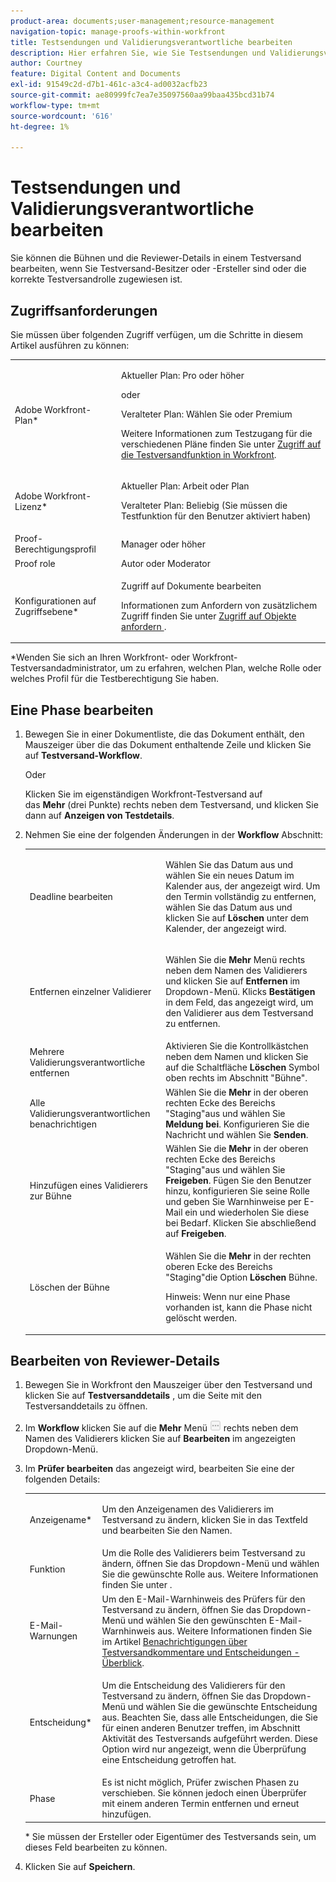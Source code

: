 ```yaml
---
product-area: documents;user-management;resource-management
navigation-topic: manage-proofs-within-workfront
title: Testsendungen und Validierungsverantwortliche bearbeiten
description: Hier erfahren Sie, wie Sie Testsendungen und Validierungsverantwortliche bearbeiten.
author: Courtney
feature: Digital Content and Documents
exl-id: 91549c2d-d7b1-461c-a3c4-ad0032acfb23
source-git-commit: ae80999fc7ea7e35097560aa99baa435bcd31b74
workflow-type: tm+mt
source-wordcount: '616'
ht-degree: 1%

---
```


# Testsendungen und Validierungsverantwortliche bearbeiten

Sie können die Bühnen und die Reviewer-Details in einem Testversand bearbeiten, wenn Sie Testversand-Besitzer oder -Ersteller sind oder die korrekte Testversandrolle zugewiesen ist.

## Zugriffsanforderungen

Sie müssen über folgenden Zugriff verfügen, um die Schritte in diesem Artikel ausführen zu können:

<table style="table-layout:auto"> 
 <col> 
 <col> 
 <tbody> 
  <tr> 
   <td role="rowheader">Adobe Workfront-Plan*</td> 
   <td> <p>Aktueller Plan: Pro oder höher</p> <p>oder</p> <p>Veralteter Plan: Wählen Sie oder Premium</p> <p>Weitere Informationen zum Testzugang für die verschiedenen Pläne finden Sie unter <a href="/help/quicksilver/administration-and-setup/manage-workfront/configure-proofing/access-to-proofing-functionality.md" class="MCXref xref">Zugriff auf die Testversandfunktion in Workfront</a>.</p> </td> 
  </tr> 
  <tr> 
   <td role="rowheader">Adobe Workfront-Lizenz*</td> 
   <td> <p>Aktueller Plan: Arbeit oder Plan</p> <p>Veralteter Plan: Beliebig (Sie müssen die Testfunktion für den Benutzer aktiviert haben)</p> </td> 
  </tr> 
  <tr> 
   <td role="rowheader">Proof-Berechtigungsprofil </td> 
   <td>Manager oder höher</td> 
  </tr> 
  <tr> 
   <td role="rowheader">Proof role</td> 
   <td>Autor oder Moderator </td> 
  </tr> 
  <tr> 
   <td role="rowheader">Konfigurationen auf Zugriffsebene*</td> 
   <td> <p>Zugriff auf Dokumente bearbeiten</p> <p>Informationen zum Anfordern von zusätzlichem Zugriff finden Sie unter <a href="../../../workfront-basics/grant-and-request-access-to-objects/request-access.md" class="MCXref xref">Zugriff auf Objekte anfordern </a>.</p> </td> 
  </tr> 
 </tbody> 
</table>

&#42;Wenden Sie sich an Ihren Workfront- oder Workfront-Testversandadministrator, um zu erfahren, welchen Plan, welche Rolle oder welches Profil für die Testberechtigung Sie haben.

## Eine Phase bearbeiten

1. Bewegen Sie in einer Dokumentliste, die das Dokument enthält, den Mauszeiger über die das Dokument enthaltende Zeile und klicken Sie auf **Testversand-Workflow**.

   Oder

   Klicken Sie im eigenständigen Workfront-Testversand auf das **Mehr** (drei Punkte) rechts neben dem Testversand, und klicken Sie dann auf **Anzeigen von Testdetails**.

1. Nehmen Sie eine der folgenden Änderungen in der **Workflow** Abschnitt:

   <table style="table-layout:auto"> 
    <col> 
    <col> 
    <tbody> 
     <tr> 
      <td role="rowheader">Deadline bearbeiten</td> 
      <td> <p>Wählen Sie das Datum aus und wählen Sie ein neues Datum im Kalender aus, der angezeigt wird. Um den Termin vollständig zu entfernen, wählen Sie das Datum aus und klicken Sie auf <strong>Löschen</strong> unter dem Kalender, der angezeigt wird.</p> </td> 
     </tr> 
     <tr> 
      <td role="rowheader">Entfernen einzelner Validierer</td> 
      <td> <p>Wählen Sie die <strong>Mehr</strong> Menü rechts neben dem Namen des Validierers und klicken Sie auf <strong>Entfernen</strong> im Dropdown-Menü. Klicks <strong>Bestätigen</strong> in dem Feld, das angezeigt wird, um den Validierer aus dem Testversand zu entfernen.</p> </td> 
     </tr> 
     <tr> 
      <td role="rowheader">Mehrere Validierungsverantwortliche entfernen</td> 
      <td>Aktivieren Sie die Kontrollkästchen neben dem Namen und klicken Sie auf die Schaltfläche <strong>Löschen</strong> Symbol oben rechts im Abschnitt "Bühne".</td> 
     </tr> 
     <tr> 
      <td role="rowheader">Alle Validierungsverantwortlichen benachrichtigen</td> 
      <td>Wählen Sie die <strong>Mehr</strong> in der oberen rechten Ecke des Bereichs "Staging"aus und wählen Sie <strong>Meldung bei</strong>. Konfigurieren Sie die Nachricht und wählen Sie <strong>Senden</strong>.</td> 
     </tr> 
     <tr> 
      <td role="rowheader">Hinzufügen eines Validierers zur Bühne</td> 
      <td>Wählen Sie die <strong>Mehr</strong> in der oberen rechten Ecke des Bereichs "Staging"aus und wählen Sie <strong>Freigeben</strong>. Fügen Sie den Benutzer hinzu, konfigurieren Sie seine Rolle und geben Sie Warnhinweise per E-Mail ein und wiederholen Sie diese bei Bedarf. Klicken Sie abschließend auf <strong>Freigeben</strong>.</td> 
     </tr> 
     <tr> 
      <td role="rowheader">Löschen der Bühne</td> 
      <td> <p>Wählen Sie die <strong>Mehr</strong> in der rechten oberen Ecke des Bereichs "Staging"die Option <strong>Löschen</strong> Bühne.</p> <p>Hinweis: Wenn nur eine Phase vorhanden ist, kann die Phase nicht gelöscht werden.</p> </td> 
     </tr> 
    </tbody> 
   </table>

## Bearbeiten von Reviewer-Details

1. Bewegen Sie in Workfront den Mauszeiger über den Testversand und klicken Sie auf **Testversanddetails** , um die Seite mit den Testversanddetails zu öffnen.
1. Im **Workflow** klicken Sie auf die **Mehr** Menü ![](assets/more-button-small.png) rechts neben dem Namen des Validierers klicken Sie auf **Bearbeiten** im angezeigten Dropdown-Menü.

1. Im **Prüfer bearbeiten** das angezeigt wird, bearbeiten Sie eine der folgenden Details:

   <table style="table-layout:auto"> 
    <col> 
    <col> 
    <tbody> 
     <tr> 
      <td role="rowheader">Anzeigename*</td> 
      <td> <p>Um den Anzeigenamen des Validierers im Testversand zu ändern, klicken Sie in das Textfeld und bearbeiten Sie den Namen.</p> </td> 
     </tr> 
     <tr> 
      <td role="rowheader">Funktion</td> 
      <td>Um die Rolle des Validierers beim Testversand zu ändern, öffnen Sie das Dropdown-Menü und wählen Sie die gewünschte Rolle aus. Weitere Informationen finden Sie unter .</td> 
     </tr> 
     <tr> 
      <td role="rowheader">E-Mail-Warnungen</td> 
      <td>Um den E-Mail-Warnhinweis des Prüfers für den Testversand zu ändern, öffnen Sie das Dropdown-Menü und wählen Sie den gewünschten E-Mail-Warnhinweis aus. Weitere Informationen finden Sie im Artikel <a href="../../../review-and-approve-work/proofing/proofing-overview/notifications-proof-comments-decisions.md" class="MCXref xref">Benachrichtigungen über Testversandkommentare und Entscheidungen - Überblick</a>.</td> 
     </tr> 
     <tr data-mc-conditions=""> 
      <td role="rowheader">Entscheidung*</td> 
      <td> <p>Um die Entscheidung des Validierers für den Testversand zu ändern, öffnen Sie das Dropdown-Menü und wählen Sie die gewünschte Entscheidung aus. Beachten Sie, dass alle Entscheidungen, die Sie für einen anderen Benutzer treffen, im Abschnitt Aktivität des Testversands aufgeführt werden. Diese Option wird nur angezeigt, wenn die Überprüfung eine Entscheidung getroffen hat.</p> </td> 
     </tr> 
     <tr> 
      <td role="rowheader">Phase</td> 
      <td>Es ist nicht möglich, Prüfer zwischen Phasen zu verschieben. Sie können jedoch einen Überprüfer mit einem anderen Termin entfernen und erneut hinzufügen.</td> 
     </tr> 
    </tbody> 
   </table>

   &#42; Sie müssen der Ersteller oder Eigentümer des Testversands sein, um dieses Feld bearbeiten zu können.

1. Klicken Sie auf **Speichern**.
